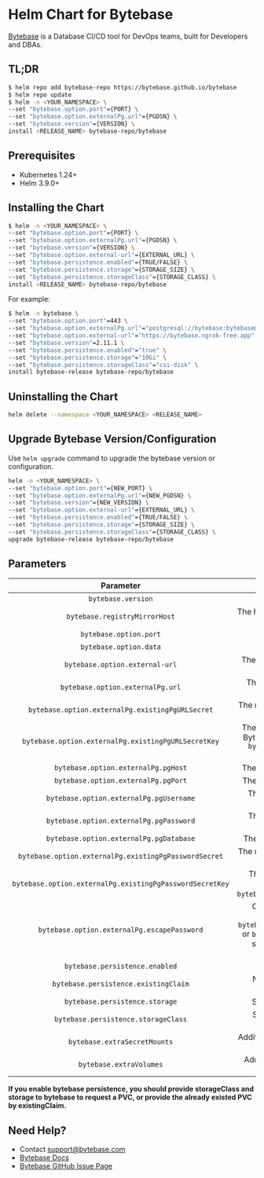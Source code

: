 # Helm Chart for Bytebase

[Bytebase](https://www.bytebase.com) is a Database CI/CD tool for DevOps teams, built for Developers and DBAs.

## TL;DR

```bash
$ helm repo add bytebase-repo https://bytebase.github.io/bytebase
$ helm repo update
$ helm -n <YOUR_NAMESPACE> \
--set "bytebase.option.port"={PORT} \
--set "bytebase.option.externalPg.url"={PGDSN} \
--set "bytebase.version"={VERSION} \
install <RELEASE_NAME> bytebase-repo/bytebase
```

## Prerequisites

- Kubernetes 1.24+
- Helm 3.9.0+

## Installing the Chart

```bash
$ helm -n <YOUR_NAMESPACE> \
--set "bytebase.option.port"={PORT} \
--set "bytebase.option.externalPg.url"={PGDSN} \
--set "bytebase.version"={VERSION} \
--set "bytebase.option.external-url"={EXTERNAL_URL} \
--set "bytebase.persistence.enabled"={TRUE/FALSE} \
--set "bytebase.persistence.storage"={STORAGE_SIZE} \
--set "bytebase.persistence.storageClass"={STORAGE_CLASS} \
install <RELEASE_NAME> bytebase-repo/bytebase
```

For example:

```bash
$ helm -n bytebase \
--set "bytebase.option.port"=443 \
--set "bytebase.option.externalPg.url"="postgresql://bytebase:bytebase@database.bytebase.ap-east-1.rds.amazonaws.com/bytebase" \
--set "bytebase.option.external-url"="https://bytebase.ngrok-free.app" \
--set "bytebase.version"=2.11.1 \
--set "bytebase.persistence.enabled"="true" \
--set "bytebase.persistence.storage"="10Gi" \
--set "bytebase.persistence.storageClass"="csi-disk" \
install bytebase-release bytebase-repo/bytebase
```

## Uninstalling the Chart

```bash
helm delete --namespace <YOUR_NAMESPACE> <RELEASE_NAME>
```

## Upgrade Bytebase Version/Configuration

Use `helm upgrade` command to upgrade the bytebase version or configuration.

```bash
helm -n <YOUR_NAMESPACE> \
--set "bytebase.option.port"={NEW_PORT} \
--set "bytebase.option.externalPg.url"={NEW_PGDSN} \
--set "bytebase.version"={NEW_VERSION} \
--set "bytebase.option.external-url"={EXTERNAL_URL} \
--set "bytebase.persistence.enabled"={TRUE/FALSE} \
--set "bytebase.persistence.storage"={STORAGE_SIZE} \
--set "bytebase.persistence.storageClass"={STORAGE_CLASS} \
upgrade bytebase-release bytebase-repo/bytebase
```

## Parameters

|                        Parameter                         |                                                                                                                Description                                                                                                                 |                         Default Value                          |
| :------------------------------------------------------: | :----------------------------------------------------------------------------------------------------------------------------------------------------------------------------------------------------------------------------------------: | :------------------------------------------------------------: |
|                    `bytebase.version`                    |                                                                                                  The version of Bytebase to be installed.                                                                                                  |                            "2.11.1"                            |
|              `bytebase.registryMirrorHost`               |                                                                              The host for the Docker registry mirror. Leave empty for default registry usage.                                                                              |                               ""                               |
|                  `bytebase.option.port`                  |                                                                                                      Port where Bytebase server runs.                                                                                                      |                              8080                              |
|                  `bytebase.option.data`                  |                                                                                                  Data directory of Bytebase data stored.                                                                                                   |                       /var/opt/bytebase                        |
|              `bytebase.option.external-url`              |                                                The address for users to visit Bytebase, visit [our docs](https://docs.bytebase.com/get-started/self-host/external-url/) to get more details.                                                 | "<https://docs.bytebase.com/get-started/self-host/external-url>" |
|             `bytebase.option.externalPg.url`             |                                                                                        The PostgreSQL url(DSN) for Bytebase to store the metadata.                                                                                         |                               ""                               |
|     `bytebase.option.externalPg.existingPgURLSecret`     |                                                                           The name of Secret stores the PostgreSQL url(DSN) for Bytebase to store the metadata.                                                                            |                               ""                               |
|   `bytebase.option.externalPg.existingPgURLSecretKey`    |                                    The key of Secret stores the PostgreSQL url(DSN) for Bytebase to store the metadata. Should be used with `bytebase.option.externalPg.existingPgURLSecret` together.                                     |                               ""                               |
|           `bytebase.option.externalPg.pgHost`            |                                                                                             The PostgreSQL host for Bytebase metadata storage.                                                                                             |                             "host"                             |
|           `bytebase.option.externalPg.pgPort`            |                                                                                             The PostgreSQL port for Bytebase metadata storage.                                                                                             |                             "port"                             |
|         `bytebase.option.externalPg.pgUsername`          |                                                                                           The PostgreSQL username for Bytebase metadata storage.                                                                                           |                           "username"                           |
|         `bytebase.option.externalPg.pgPassword`          |                                                                                           The PostgreSQL password for Bytebase metadata storage.                                                                                           |                           "password"                           |
|         `bytebase.option.externalPg.pgDatabase`          |                                                                                             The name of the PostgreSQL database for Bytebase.                                                                                              |                           "database"                           |
|  `bytebase.option.externalPg.existingPgPasswordSecret`   |                                                                       The name of Secret that stores the existing PostgreSQL password for Bytebase metadata storage.                                                                       |                               ""                               |
| `bytebase.option.externalPg.existingPgPasswordSecretKey` |                                                   The key of Secret storing the existing PostgreSQL password. Should be used with `bytebase.option.externalPg.existingPgPasswordSecret`.                                                   |                               ""                               |
|       `bytebase.option.externalPg.escapePassword`        | Controls whether to escape the password in the connection string. `bytebase.option.externalPg.existingPgPasswordSecret` or `bytebase.option.externalPg.pgPassword` should be specified with this value together. **Experimental feature.** |                             false                              |
|              `bytebase.persistence.enabled`              |                                                                                                  Enable/disable persistence for Bytebase.                                                                                                  |                             false                              |
|           `bytebase.persistence.existingClaim`           |                                                                                    Name of the existing PersistentVolumeClaim for Bytebase persistence.                                                                                    |                               ""                               |
|              `bytebase.persistence.storage`              |                                                                                              Size of the persistent volume for Bytebase data.                                                                                              |                             "2Gi"                              |
|           `bytebase.persistence.storageClass`            |                                                                                         Storage class for the persistent volume used by Bytebase.                                                                                          |                               ""                               |
|               `bytebase.extraSecretMounts`               |                                                                               Additional Bytebase secret mounts. Defined as an array of volumeMount objects.                                                                               |                               []                               |
|                 `bytebase.extraVolumes`                  |                                                                                    Additional Bytebase volumes. Defined as an array of volume objects.                                                                                     |                               []                               |

**If you enable bytebase persistence, you should provide storageClass and storage to bytebase to request a PVC, or provide the already existed PVC by existingClaim.**

## Need Help?

- Contact <support@bytebase.com>
- [Bytebase Docs](https://docs.bytebase.com)
- [Bytebase GitHub Issue Page](https://github.com/bytebase/bytebase/issues/new/choose)
